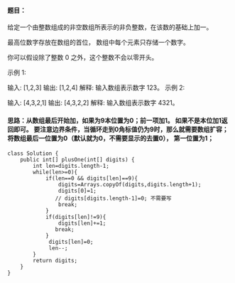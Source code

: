﻿####   题目：
给定一个由整数组成的非空数组所表示的非负整数，在该数的基础上加一。

最高位数字存放在数组的首位， 数组中每个元素只存储一个数字。

你可以假设除了整数 0 之外，这个整数不会以零开头。

示例 1:

输入: [1,2,3]
输出: [1,2,4]
解释: 输入数组表示数字 123。
示例 2:

输入: [4,3,2,1]
输出: [4,3,2,2]
解释: 输入数组表示数字 4321。

####   思路：从数组最后开始加，如果为9本位置为0；前一项加1。 如果不是本位加1返回即可。 要注意边界条件，当循环走到0角标值仍为9时，那么就需要数组扩容；将数组最后一位置为0（默认就为0，不需要显示的去置0）， 第一位置为1；
```
class Solution {
    public int[] plusOne(int[] digits) {
        int len=digits.length-1;
        while(len>=0){
            if(len==0 && digits[len]==9){
                digits=Arrays.copyOf(digits,digits.length+1);
                digits[0]=1;
               // digits[digits.length-1]=0; 不需要写
                break;
            }
            if(digits[len]!=9){
                digits[len]+=1;
               break;
            }
             digits[len]=0;
             len--;
        }
        return digits;
    }
}
```

